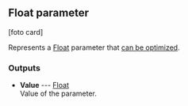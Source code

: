 ## Float parameter

[foto card]

Represents a [Float](types/Float.html) parameter that [can be optimized](basics.html#optimization).

### Outputs

* **Value** --- [Float](types/Float.html)  
  Value of the parameter.
